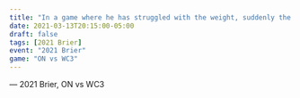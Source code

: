 ```yaml
---
title: "In a game where he has struggled with the weight, suddenly the weight is off his shoulders"
date: 2021-03-13T20:15:00-05:00
draft: false
tags: [2021 Brier]
event: "2021 Brier"
game: "ON vs WC3"
---
```

— 2021 Brier, ON vs WC3
<!--more--> 